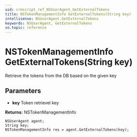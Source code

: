 ```yaml
---
uid: crmscript_ref_NSUserAgent_GetExternalTokens
title: NSTokenManagementInfo GetExternalTokens(String key)
intellisense: NSUserAgent.GetExternalTokens
keywords: NSUserAgent, GetExternalTokens
so.topic: reference
---
```


# NSTokenManagementInfo GetExternalTokens(String key)

Retrieve the tokens from the DB based on the given key

## Parameters

* **key** Token retrievel key

**Returns:** NSTokenManagementInfo

```crmscript
NSUserAgent agent;
String key;
NSTokenManagementInfo res = agent.GetExternalTokens(key);
```

